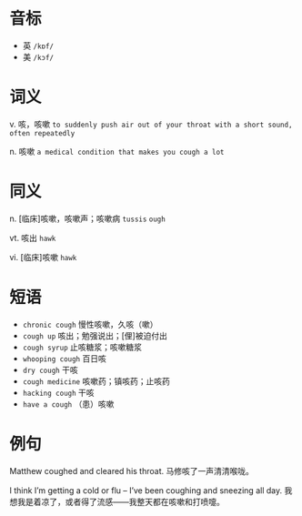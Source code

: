 # 音标

- 英 `/kɒf/`
- 美 `/kɔf/`

# 词义

v. 咳，咳嗽
`to suddenly push air out of your throat with a short sound, often repeatedly`

n. 咳嗽
`a medical condition that makes you cough a lot`

# 同义

n. [临床]咳嗽，咳嗽声；咳嗽病
`tussis` `ough`

vt. 咳出
`hawk`

vi. [临床]咳嗽
`hawk`

# 短语

- `chronic cough` 慢性咳嗽，久咳（嗽）
- `cough up` 咳出；勉强说出；[俚]被迫付出
- `cough syrup` 止咳糖浆；咳嗽糖浆
- `whooping cough` 百日咳
- `dry cough` 干咳
- `cough medicine` 咳嗽药；镇咳药；止咳药
- `hacking cough` 干咳
- `have a cough` （患）咳嗽

# 例句

Matthew coughed and cleared his throat.
马修咳了一声清清喉咙。

I think I’m getting a cold or flu – I’ve been coughing and sneezing all day.
我想我是着凉了，或者得了流感——我整天都在咳嗽和打喷嚏。


